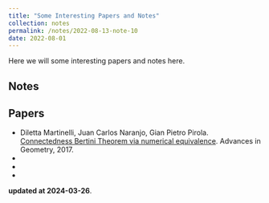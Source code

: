 ```yaml
---
title: "Some Interesting Papers and Notes"
collection: notes
permalink: /notes/2022-08-13-note-10
date: 2022-08-01
---
```


Here we will some interesting papers and notes here.

<!--more-->

## Notes



## Papers

- Diletta Martinelli, Juan Carlos Naranjo, Gian Pietro Pirola. [Connectedness Bertini Theorem via numerical equivalence](https://arxiv.org/pdf/1412.1978.pdf). Advances in Geometry, 2017.
- 
- 
- 


**updated at 2024-03-26**.

